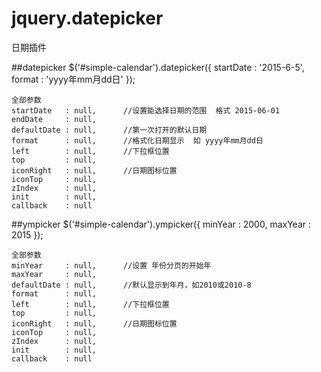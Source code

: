# jquery.datepicker
日期插件

##datepicker
    $('#simple-calendar').datepicker({
      startDate : '2015-6-5',
      format : 'yyyy年mm月dd日'
    });

    全部参数
    startDate   : null,      //设置能选择日期的范围  格式 2015-06-01
    endDate     : null,
    defaultDate : null,      //第一次打开的默认日期
    format      : null,      //格式化日期显示  如 yyyy年mm月dd日
    left        : null,      //下拉框位置
    top         : null,
    iconRight   : null,      //日期图标位置
    iconTop     : null,
    zIndex      : null,
    init        : null,
    callback    : null
     
##ympicker
    $('#simple-calendar').ympicker({
      minYear : 2000,
      maxYear : 2015
    });

    全部参数
    minYear     : null,      //设置 年份分页的开始年
    maxYear     : null,
    defaultDate : null,      //默认显示到年月，如2010或2010-8
    format      : null,
    left        : null,      //下拉框位置
    top         : null,
    iconRight   : null,      //日期图标位置
    iconTop     : null,
    zIndex      : null,
    init        : null,
    callback    : null
